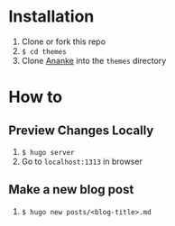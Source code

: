 # Installation
1. Clone or fork this repo
2. `$ cd themes`
3. Clone [Ananke](https://github.com/theNewDynamic/gohugo-theme-ananke/tree/a1a99cf12681ad95b006e648a28139e6b9b75f09) into the `themes` directory
# How to 
## Preview Changes Locally 
1. `$ hugo server` 
2. Go to `localhost:1313` in browser
## Make a new blog post 
1. `$ hugo new posts/<blog-title>.md`
